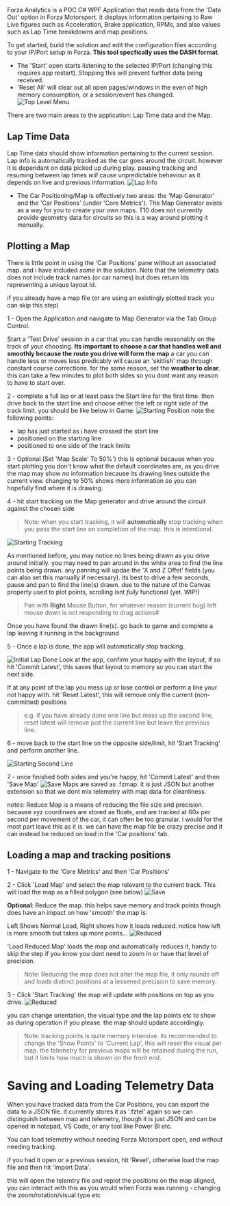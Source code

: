 Forza Analytics is a POC C# WPF Application that reads data from the 'Data Out' option in Forza Motorsport. it displays information pertaining to Raw Live figures such as Acceleration, Brake application, RPMs, and also values such as Lap Time breakdowns and map positions.

To get started, build the solution and edit the configuration files according to your IP/Port setup in Forza. **This tool specfically uses the DASH format**.

- The 'Start' open starts listening to the selected IP/Port (changing this requires app restart). Stopping this will prevent further data being received.
- 'Reset All' will clear out all open pages/windows in the even of high memory consumption, or a session/event has changed.
![Top Level Menu](README_Resources/Screenshot-01.png)

There are two main areas to the application: Lap Time data and the Map.

## Lap Time Data
Lap Time data should show information pertaining to the current session. Lap info is automatically tracked as the car goes around the circuit. however it is dependant on data picked up during play. pausing tracking and resuming between lap times _will_ cause unpredictable behaviour as it depends on live and previous information. 
![Lap Info](README_Resources/Screenshot-02.png)

- The Car Positioning/Map is effectively two areas: the 'Map Generator' and the 'Car Positions' (under 'Core Metrics').
The Map Generator exists as a way for you to create your own maps. T10 does not currently provide geometry data for circuits so this is a way around plotting it manually.

## Plotting a Map
There is little point in using the 'Car Positions' pane without an associated map. and i have included _some_ in the solution. Note that the telemetry data does not include track names (or car names) but does return Ids representing a unique layout Id.

if you already have a map file (or are using an existingly plotted track you can skip this step)

1 - Open the Application and navigate to Map Generator via the Tab Group Control.

Start a 'Test Drive' session in a car that you can handle reasonably on the track of your choosing. **Its important to choose a car that handles well and smoothly because the route you drive will form the map** a car you can handle less or moves less predicably will cause an 'skittish' map through constant course corrections. for the same reason, set the **weather to clear**. this can take a few minutes to plot both sides so you dont want any reason to have to start over.

2 - complete a full lap or at least pass the Start line for the first time. then drive back to the start line and choose either the left or right side of the track limit. you should be like below in Game:
![Starting Position](README_Resources/Screenshot-03.png)
note the following points:
- lap has just started as i have crossed the start line
- positioned on the starting line
- positioned to one side of the track limits

3 - Optional (Set 'Map Scale' To 50%')  this is optional because when you start plotting you don't know what the default coordinates are, as you drive the map may show _no_ information  because its drawing lines outside the current view. changing to 50% shows more information so you can hopefully find where it is drawing.

4 - hit start tracking on the Map generator and drive around the circuit against the chosen side

> Note: when you start tracking, it will **automatically** stop tracking when you pass the start line on completion of the map. this is intentional.

![Starting Tracking](README_Resources/Screenshot-04.png)

As mentioned before, you may notice no lines being drawn as you drive around initially. you may need to pan around in the white area to find the line points being drawn. any panning will updae the 'X and Z Offet' fields (you can also set this manually if necessary). its best to drive a few seconds, pause and pan to find the line(s) drawn. due to the nature of the Canvas property used to plot points, scrolling isnt _fully_ functional (yet. WIP!)

> Pan with **Right** Mouse Button, for whatever reason (current bug) left mouse down is not responding to drag actions#

Once you have found the drawn line(s). go back to game and complete a lap leaving it running in the background

5 - Once a lap is done, the app will automatically stop tracking.

![Initial Lap Done](README_Resources/Screenshot-05.png)
 Look at the app, confirm your happy with the layout, if so hit 'Commit Latest', this saves that layout to memory so you can start the next side.

 If at any point of the lap you mess up or lose control or perform a line your not happy with. hit 'Reset Latest', this will remove only the current (non-committed) positions

 > e.g. if you have already done one line but mess up the second line, reset latest will remove just the current line but leave the previous line.

 6 - move back to the start line on the opposite side/limit, hit 'Start Tracking' and perform another line.

 ![Starting Second Line](README_Resources/Screenshot-06.png)

 7 - once finished both sides and you're happy, hit 'Commit Latest' and then 'Save Map'
 ![Save](README_Resources/Screenshot-07.png)
 Maps are saved as .fzmap. it is just JSON but another extension so that we dont mix telemetry with map data for cleanliness.

notes:
Reduce Map is a means of reducing the file size and precision. because xyz coordinaes are stored as floats, and are tracked at 60x per second per movement of the car, it can often be too granular. i would for the most part leave this as it is. we can have the map file be crazy precise and it can instead be reduced on load in the 'Car positions' tab.

## Loading a map and tracking positions
 1 - Navigate to the 'Core Metrics' and then 'Car Positions'

 2 - Click 'Load Map' and select the map relevant to the current track. This will load the map as a filled polygon (see below)
 ![Save](README_Resources/Screenshot-08.png)

 **Optional**: Reduce the map. this helps save memory and track points though does have an impact on how 'smooth' the map is:

Left Shows Normal Load, Right shows how it loads reduced. notice how left is more smooth but takes up more points...
 ![Reduced](README_Resources/Screenshot-09.png)

 'Load Reduced Map' loads the map and automatically reduces it, handy to skip the step if you know you dont need to zoom in or have that level of precision.

 > Note: Reducing the map does not alter the map file, it only rounds off and loads distinct positions at a lessened precision to save memory.

3 - Click 'Start Tracking'
the map will update with positions on top as you drive.
 ![Reduced](README_Resources/Screenshot-10.png)

you can change orientation, the visual type and the lap points etc to show as during operation if you please. the map should update accordingly.

>Note: tracking points is quite memory intensive. its recommended to change the 'Show Points' to 'Current Lap', this will reset the visual per map. the telemetry for previous maps will be retained during the run, but it limits how much is shown on the front end.

# Saving and Loading Telemetry Data
When you have tracked data from the Car Positions, you can export the data to a JSON file. it currently stores it as '.fztel' again so we can distinguish between map and telemetry, though it is just JSON and can be opened in notepad, VS Code, or any tool like Power BI etc.

You can load telemetry without needing Forza Motorsport open, and without needing tracking.

if you had it open or a previous session, hit 'Reset', otherwise load the map file and then hit 'Import Data'.

this will open the telemtry file and replot the positions on the map aligned, you can interact with this as you would when Forza was running - changing the zoom/rotation/visual type etc